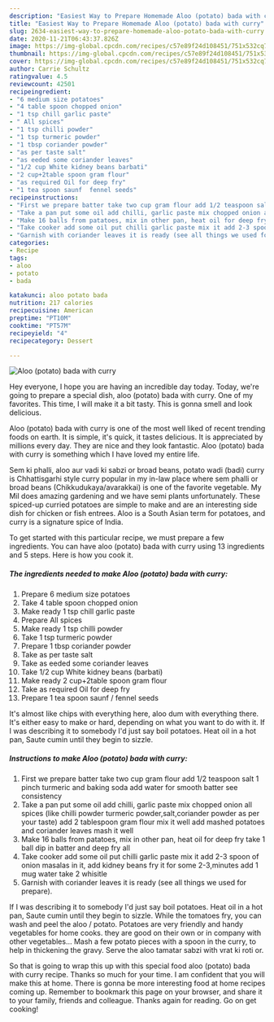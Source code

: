 ```yaml
---
description: "Easiest Way to Prepare Homemade Aloo (potato) bada with curry"
title: "Easiest Way to Prepare Homemade Aloo (potato) bada with curry"
slug: 2634-easiest-way-to-prepare-homemade-aloo-potato-bada-with-curry
date: 2020-11-21T06:43:37.826Z
image: https://img-global.cpcdn.com/recipes/c57e89f24d108451/751x532cq70/aloo-potato-bada-with-curry-recipe-main-photo.jpg
thumbnail: https://img-global.cpcdn.com/recipes/c57e89f24d108451/751x532cq70/aloo-potato-bada-with-curry-recipe-main-photo.jpg
cover: https://img-global.cpcdn.com/recipes/c57e89f24d108451/751x532cq70/aloo-potato-bada-with-curry-recipe-main-photo.jpg
author: Carrie Schultz
ratingvalue: 4.5
reviewcount: 42501
recipeingredient:
- "6 medium size potatoes"
- "4 table spoon chopped onion"
- "1 tsp chill garlic paste"
- " All spices"
- "1 tsp chilli powder"
- "1 tsp turmeric powder"
- "1 tbsp coriander powder"
- "as per taste salt"
- "as eeded some coriander leaves"
- "1/2 cup White kidney beans barbati"
- "2 cup+2table spoon gram flour"
- "as required Oil for deep fry"
- "1 tea spoon saunf  fennel seeds"
recipeinstructions:
- "First we prepare batter take two cup gram flour add 1/2 teaspoon salt 1 pinch turmeric and baking soda add water for smooth batter see consistency"
- "Take a pan put some oil add chilli, garlic paste mix chopped onion all spices (like chilli powder turmeric powder,salt,coriander powder as per your taste) add 2 tablespoon gram flour mix it well add mashed potatoes and coriander leaves mash it well"
- "Make 16 balls from patatoes, mix in other pan, heat oil for deep fry take 1 ball dip in batter and deep fry all"
- "Take cooker add some oil put chilli garlic paste mix it add 2-3 spoon of onion masalas in it, add kidney beans fry it for some 2-3,minutes add 1 mug water take 2 whisitle"
- "Garnish with coriander leaves it is ready (see all things we used for prepare)."
categories:
- Recipe
tags:
- aloo
- potato
- bada

katakunci: aloo potato bada 
nutrition: 217 calories
recipecuisine: American
preptime: "PT10M"
cooktime: "PT57M"
recipeyield: "4"
recipecategory: Dessert

---
```



![Aloo (potato) bada with curry](https://img-global.cpcdn.com/recipes/c57e89f24d108451/751x532cq70/aloo-potato-bada-with-curry-recipe-main-photo.jpg)

Hey everyone, I hope you are having an incredible day today. Today, we're going to prepare a special dish, aloo (potato) bada with curry. One of my favorites. This time, I will make it a bit tasty. This is gonna smell and look delicious.

Aloo (potato) bada with curry is one of the most well liked of recent trending foods on earth. It is simple, it's quick, it tastes delicious. It is appreciated by millions every day. They are nice and they look fantastic. Aloo (potato) bada with curry is something which I have loved my entire life.

Sem ki phalli, aloo aur vadi ki sabzi or broad beans, potato wadi (badi) curry is Chhattisgarhi style curry popular in my in-law place where sem phalli or broad beans (Chikkudukaya/avarakkai) is one of the favorite vegetable. My Mil does amazing gardening and we have semi plants unfortunately. These spiced-up curried potatoes are simple to make and are an interesting side dish for chicken or fish entrees. Aloo is a South Asian term for potatoes, and curry is a signature spice of India.


To get started with this particular recipe, we must prepare a few ingredients. You can have aloo (potato) bada with curry using 13 ingredients and 5 steps. Here is how you cook it.

<!--inarticleads1-->

##### The ingredients needed to make Aloo (potato) bada with curry:

1. Prepare 6 medium size potatoes
1. Take 4 table spoon chopped onion
1. Make ready 1 tsp chill garlic paste
1. Prepare  All spices
1. Make ready 1 tsp chilli powder
1. Take 1 tsp turmeric powder
1. Prepare 1 tbsp coriander powder
1. Take as per taste salt
1. Take as eeded some coriander leaves
1. Take 1/2 cup White kidney beans (barbati)
1. Make ready 2 cup+2table spoon gram flour
1. Take as required Oil for deep fry
1. Prepare 1 tea spoon saunf / fennel seeds


It&#39;s almost like chips with everything here, aloo dum with everything there. It&#39;s either easy to make or hard, depending on what you want to do with it. If I was describing it to somebody I&#39;d just say boil potatoes. Heat oil in a hot pan, Saute cumin until they begin to sizzle. 

<!--inarticleads2-->

##### Instructions to make Aloo (potato) bada with curry:

1. First we prepare batter take two cup gram flour add 1/2 teaspoon salt 1 pinch turmeric and baking soda add water for smooth batter see consistency
1. Take a pan put some oil add chilli, garlic paste mix chopped onion all spices (like chilli powder turmeric powder,salt,coriander powder as per your taste) add 2 tablespoon gram flour mix it well add mashed potatoes and coriander leaves mash it well
1. Make 16 balls from patatoes, mix in other pan, heat oil for deep fry take 1 ball dip in batter and deep fry all
1. Take cooker add some oil put chilli garlic paste mix it add 2-3 spoon of onion masalas in it, add kidney beans fry it for some 2-3,minutes add 1 mug water take 2 whisitle
1. Garnish with coriander leaves it is ready (see all things we used for prepare).


If I was describing it to somebody I&#39;d just say boil potatoes. Heat oil in a hot pan, Saute cumin until they begin to sizzle. While the tomatoes fry, you can wash and peel the aloo / potato. Potatoes are very friendly and handy vegetables for home cooks. they are good on their own or in company with other vegetables… Mash a few potato pieces with a spoon in the curry, to help in thickening the gravy. Serve the aloo tamatar sabzi with vrat ki roti or. 

So that is going to wrap this up with this special food aloo (potato) bada with curry recipe. Thanks so much for your time. I am confident that you will make this at home. There is gonna be more interesting food at home recipes coming up. Remember to bookmark this page on your browser, and share it to your family, friends and colleague. Thanks again for reading. Go on get cooking!
